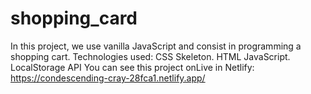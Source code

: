 # shopping_card
 
In this project, we use vanilla JavaScript and consist in programming a shopping cart.
Technologies used:
CSS Skeleton.
HTML
JavaScript.
LocalStorage API
You can see this project onLive in Netlify: https://condescending-cray-28fca1.netlify.app/
